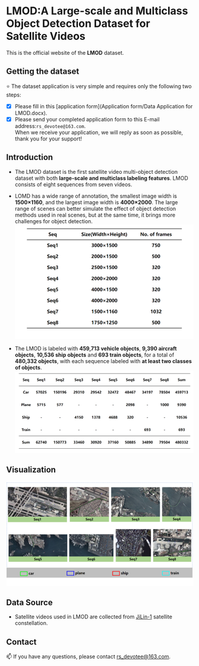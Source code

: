 # LMOD:A Large-scale and Multiclass Object Detection Dataset for Satellite Videos
This is the official website of the **LMOD** dataset.
## Getting the dataset
:star: The dataset application is very simple and requires only the following two steps:  
- [x] Please fill in this [application form](Application form/Data Application for LMOD.docx).
- [x] Please send your completed application form to this E-mail address:`rs_devotee@163.com`.  
When we receive your application, we will reply as soon as possible, thank you for your support!
## Introduction
* The LMOD dataset is the first satellite video multi-object detection dataset with both **large-scale and multiclass labeling features**. LMOD consists of eight sequences from seven videos.  
- LOMD has a wide range of annotation, the smallest image width is **1500×1160**, and the largest image width is **4000×2000**. The large range of scenes can better simulate the effect of object detection methods used in real scenes, but at the same time, it brings more challenges for object detection.  
![](Figure/sheet1.png)  
* The LMOD is labeled with **459,713 vehicle objects**, **9,390 aircraft objects**, **10,536 ship objects** and **693 train objects**, for a total of **480,332 objects**, with each sequence labeled with **at least two classes of objects**.
![](Figure/sheet2.png)  
## Visualization
![](Figure/fig1.png)  
## Data Source
- Satellite videos used in LMOD are collected from [JiLin-1](https://www.jl1mall.com/) satellite constellation.
## Contact
:mailbox: If you have any questions, please contact rs_devotee@163.com.
